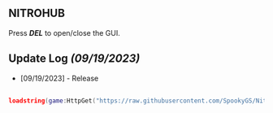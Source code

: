 ## NITROHUB ##
Press ***DEL*** to open/close the GUI.

## Update Log *(09/19/2023)*
- [09/19/2023] - Release
##
```lua
loadstring(game:HttpGet("https://raw.githubusercontent.com/SpookyGS/Nitrohub/main/NitroLoader"))()
```
